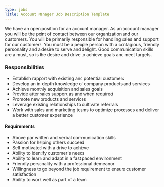 ```yaml
---
type: jobs
Title: Account Manager Job Description Template
---
```


We have an open position for an account manager. As an account manager you will be the point of contact between our organization and our customers. You will be primarily responsible for handling sales and support for our customers. You must be a people person with a contagious, friendly personality and a desire to serve and delight. Good communication skills are a must, so is the desire and drive to achieve goals and meet targets.

### Responsibilities
 * Establish rapport with existing and potential customers
* Develop an in-depth knowledge of company products and services
 * Achieve monthly acquisition and sales goals
 * Provide after sales support as and when required
 * Promote new products and services
 * Leverage existing relationships to cultivate referrals
 * Work with sales and marketing teams to optimize processes and deliver a better customer experience

#### Requirements
 * Above par written and verbal communication skills
 * Passion for helping others succeed
 * Self motivated with a drive to achieve
 * Ability to identify customer's needs
 * Ability to learn and adapt in a fast paced environment
 * Friendly personality with a professional demeanor
 * Willingness to go beyond the job requirement to ensure customer satisfaction
 * Ability to work well as part of a team
